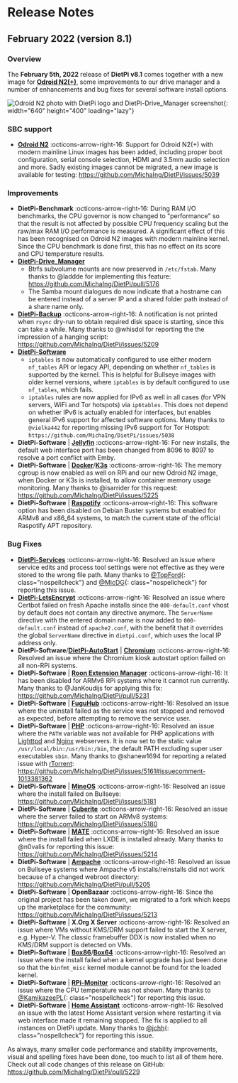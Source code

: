 # Release Notes

## February 2022 (version 8.1)

### Overview

The **February 5th, 2022** release of **DietPi v8.1** comes together with a new image for [**Odroid N2(+)**](../hardware.md#odroid), some improvements to our drive manager and a number of enhancements and bug fixes for several software install options.

![Odroid N2 photo with DietPi logo and DietPi-Drive_Manager screenshot](../assets/images/dietpi-release-v8_1.jpg){: width="640" height="400" loading="lazy"}

### SBC support

- [**Odroid N2**](../hardware.md#odroid) :octicons-arrow-right-16: Support for Odroid N2(+) with modern mainline Linux images has been added, including proper boot configuration, serial console selection, HDMI and 3.5mm audio selection and more. Sadly existing images cannot be migrated, a new image is available for testing: <https://github.com/MichaIng/DietPi/issues/5039>

### Improvements

- **DietPi-Benchmark** :octicons-arrow-right-16: During RAM I/O benchmarks, the CPU governor is now changed to "performance" so that the result is not affected by possible CPU frequency scaling but the raw/max RAM I/O performance is measured. A significant effect of this has been recognised on Odroid N2 images with modern mainline kernel. Since the CPU benchmark is done first, this has no effect on its score and CPU temperature results.
- [**DietPi-Drive_Manager**](../dietpi_tools.md#dietpi-drive-manager)
    - Btrfs subvolume mounts are now preserved in `/etc/fstab`. Many thanks to @laddde for implementing this feature: <https://github.com/MichaIng/DietPi/pull/5176>
    - The Samba mount dialogues do now indicate that a hostname can be entered instead of a server IP and a shared folder path instead of a share name only.
- [**DietPi-Backup**](../dietpi_tools.md#dietpi-backup-backuprestore) :octicons-arrow-right-16: A notification is not printed when `rsync` dry-run to obtain required disk space is starting, since this can take a while. Many thanks to @whisdol for reporting the the impression of a hanging script: <https://github.com/MichaIng/DietPi/issues/5209>
- [**DietPi-Software**](../software.md)
    - `iptables` is now automatically configured to use either modern `nf_tables` API or legacy API, depending on whether `nf_tables` is supported by the kernel. This is helpful for Bullseye images with older kernel versions, where `iptables` is by default configured to use `nf_tables`, which fails.
    - `iptables` rules are now applied for IPv6 as well in all cases (for VPN servers, WiFi and Tor hotspots) via `ip6tables`. This does not depend on whether IPv6 is actually enabled for interfaces, but enables general IPv6 support for affected software options. Many thanks to `@vielka442` for reporting missing IPv6 support for Tor Hotspot: `https://github.com/MichaIng/DietPi/issues/5038`
- **DietPi-Software** | [**Jellyfin**](../software/media.md#jellyfin) :octicons-arrow-right-16: For new installs, the default web interface port has been changed from 8096 to 8097 to resolve a port conflict with Emby.
- **DietPi-Software** | [**Docker**](../software/system_stats.md#docker)/[**K3s**](../software/system_stats.md#k3s) :octicons-arrow-right-16: The memory cgroup is now enabled as well on RPi and our new Odroid N2 image, when Docker or K3s is installed, to allow container memory usage monitoring. Many thanks to @isarrider for this request: <https://github.com/MichaIng/DietPi/issues/5225>
- **DietPi-Software** | [**Raspotify**](../software/media.md#raspotify) :octicons-arrow-right-16: This software option has been disabled on Debian Buster systems but enabled for ARMv8 and x86_64 systems, to match the current state of the official Raspotify APT repository.

### Bug Fixes

- [**DietPi-Services**](../dietpi_tools/system_configuration.md#dietpi-services) :octicons-arrow-right-16: Resolved an issue where service edits and process tool settings were not effective as they were stored to the wrong file path. Many thanks to [@TopFord](https://dietpi.com/forum/u/TopFord){: class="nospellcheck"} and [@MicDG](https://dietpi.com/forum/u/MicDG){: class="nospellcheck"} for reporting this issue.
- [**DietPi-LetsEncrypt**](../dietpi_tools.md#dietpi-letsencrypt) :octicons-arrow-right-16: Resolved an issue where Certbot failed on fresh Apache installs since the `000-default.conf` vhost by default does not contain any directive anymore. The `ServerName` directive with the entered domain name is now added to `000-default.conf` instead of `apache2.conf`, with the benefit that it overrides the global `ServerName` directive in `dietpi.conf`, which uses the local IP address only.
- **DietPi-Software**/[**DietPi-AutoStart**](../dietpi_tools.md#dietpi-autostart) | [**Chromium**](../software/desktop.md#chromium) :octicons-arrow-right-16: Resolved an issue where the Chromium kiosk autostart option failed on all non-RPi systems.
- **DietPi-Software** | [**Roon Extension Manager**](../software/media.md#roon-extension-manager) :octicons-arrow-right-16: It has been disabled for ARMv6 RPi systems where it cannot run currently. Many thanks to @JanKoudijs for applying this fix: <https://github.com/MichaIng/DietPi/pull/5231>
- **DietPi-Software** | [**FuguHub**](../software/cloud.md#fuguhub) :octicons-arrow-right-16: Resolved an issue where the uninstall failed as the service was not stopped and removed as expected, before attempting to remove the service user.
- **DietPi-Software** | [**PHP**](../software/webserver_stack.md#php) :octicons-arrow-right-16: Resolved an issue where the `PATH` variable was not available for PHP applications with [Lighttpd](../software/webserver_stack.md#lighttpd) and [Nginx](../software/webserver_stack.md#nginx) webservers. It is now set to the static value `/usr/local/bin:/usr/bin:/bin`, the default PATH excluding super user executables `sbin`. Many thanks to @shanew1694 for reporting a related issue with [rTorrent](../software/bittorrent.md#rtorrent): <https://github.com/MichaIng/DietPi/issues/5161#issuecomment-1013381362>
- **DietPi-Software** | [**MineOS**](../software/gaming.md#mineos) :octicons-arrow-right-16: Resolved an issue where the install failed on Bullseye: <https://github.com/MichaIng/DietPi/issues/5181>
- **DietPi-Software** | [**Cuberite**](../software/gaming.md#cuberite) :octicons-arrow-right-16: Resolved an issue where the server failed to start on ARMv8 systems: <https://github.com/MichaIng/DietPi/issues/5180>
- **DietPi-Software** | [**MATE**](../software/desktop.md#mate) :octicons-arrow-right-16: Resolved an issue where the install failed when LXDE is installed already. Many thanks to @n0valis for reporting this issue: <https://github.com/MichaIng/DietPi/issues/5214>
- **DietPi-Software** | [**Ampache**](../software/media.md#ampache) :octicons-arrow-right-16: Resolved an issue on Bullseye systems where Ampache v5 installs/reinstalls did not work because of a changed webroot directory: <https://github.com/MichaIng/DietPi/pull/5205>
- **DietPi-Software** | **OpenBazaar** :octicons-arrow-right-16: Since the original project has been taken down, we migrated to a fork which keeps up the marketplace for the community: <https://github.com/MichaIng/DietPi/issues/5213>
- **DietPi-Software** | **X.Org X Server** :octicons-arrow-right-16: Resolved an issue where VMs without KMS/DRM support failed to start the X server, e.g. Hyper-V. The classic framebuffer DDX is now installed when no KMS/DRM support is detected on VMs.
- **DietPi-Software** | [**Box86**](../software/gaming.md#box86)/[**Box64**](../software/gaming.md#box64) :octicons-arrow-right-16: Resolved an issue where the install failed when a kernel upgrade has just been done so that the `binfmt_misc` kernel module cannot be found for the loaded kernel.
- **DietPi-Software** | [**RPi-Monitor**](../software/system_stats.md#rpi-monitor) :octicons-arrow-right-16: Resolved an issue where the CPU temperature was not shown. Many thanks to [@KamikazeePL](https://dietpi.com/forum/u/KamikazeePL){: class="nospellcheck"} for reporting this issue.
- **DietPi-Software** | [**Home Assistant**](../software/home_automation.md#home-assistant) :octicons-arrow-right-16: Resolved an issue with the latest Home Assistant version where restarting it via web interface made it remaining stopped. The fix is applied to all instances on DietPi update. Many thanks to [@jchh](https://dietpi.com/forum/u/jchh){: class="nospellcheck"} for reporting this issue.

As always, many smaller code performance and stability improvements, visual and spelling fixes have been done, too much to list all of them here. Check out all code changes of this release on GitHub: <https://github.com/MichaIng/DietPi/pull/5229>
